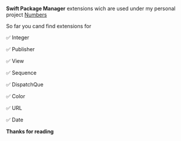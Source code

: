**Swift Package Manager** extensions wich are used under my personal project [Numbers](https://github.com/michelgoni/Numbers)

So far you cand find extensions for 

✅ Integer

✅ Publisher

✅ View

✅  Sequence

✅  DispatchQue

✅  Color

✅  URL

✅  Date


**Thanks for reading**

